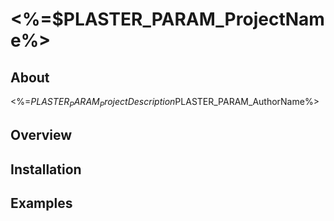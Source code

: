 # <%=$PLASTER_PARAM_ProjectName%>

## About

<%=$PLASTER_PARAM_ProjectDescription%> by <%=$PLASTER_PARAM_AuthorName%>

## Overview

## Installation

## Examples
